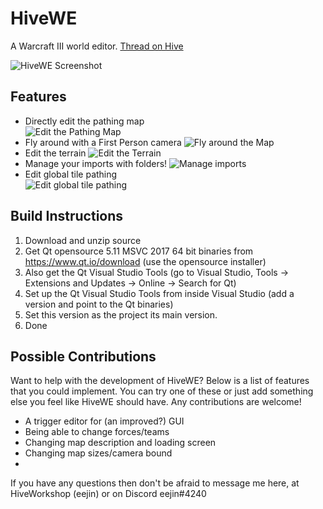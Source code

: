 # HiveWE
A Warcraft III world editor. [Thread on Hive](https://www.hiveworkshop.com/threads/introducing-hivewe.303183/)

![HiveWE Screenshot](http://g2f.nl/0egc6n4)



## Features

- Directly edit the pathing map  
![Edit the Pathing Map](http://g2f.nl/046bx1s)
- Fly around with a First Person camera
![Fly around the Map](http://g2f.nl/018g8ym)
- Edit the terrain
![Edit the Terrain](http://g2f.nl/0q18ikj)
- Manage your imports with folders!
![Manage imports](http://g2f.nl/0j59f6v)
- Edit global tile pathing  
![Edit global tile pathing](http://g2f.nl/0ihyqgo)


## Build Instructions

1. Download and unzip source
2. Get Qt opensource 5.11 MSVC 2017 64 bit binaries from https://www.qt.io/download (use the opensource installer)
3. Also get the Qt Visual Studio Tools (go to Visual Studio, Tools -> Extensions and Updates -> Online -> Search for Qt)  
4. Set up the Qt Visual Studio Tools from inside Visual Studio (add a version and point to the Qt binaries)  
5. Set this version as the project its main version.
5. Done  

## Possible Contributions

Want to help with the development of HiveWE? Below is a list of features that you could implement. You can try one of these or just add something else you feel like HiveWE should have. Any contributions are welcome!

- A trigger editor for (an improved?) GUI
- Being able to change forces/teams
- Changing map description and loading screen
- Changing map sizes/camera bound
- 

If you have any questions then don't be afraid to message me here, at HiveWorkshop (eejin) or on Discord eejin#4240